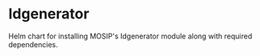 # Idgenerator

Helm chart for installing MOSIP's Idgenerator module along with required dependencies.
